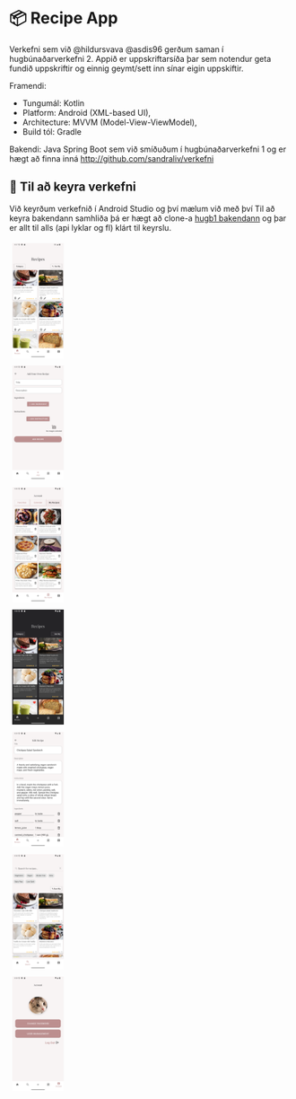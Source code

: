 # 📦 Recipe App

Verkefni sem við @hildursvava @asdis96 gerðum saman í hugbúnaðarverkefni 2.
Appið er uppskriftarsíða þar sem notendur geta fundið uppskriftir og einnig geymt/sett inn sínar eigin uppskiftir.

Framendi: 
- Tungumál: Kotlin
- Platform: Android (XML-based UI),
- Architecture: MVVM (Model-View-ViewModel),
- Build tól: Gradle
  
Bakendi: Java Spring Boot sem við smíðuðum í hugbúnaðarverkefni 1 og er hægt að finna inná http://github.com/sandraliv/verkefni

## 🚀 Til að keyra verkefni

Við keyrðum verkefnið í Android Studio og því mælum við með því
Til að keyra bakendann samhliða þá er hægt að clone-a [hugb1 bakendann](http://github.com/sandraliv/verkefni) og þar er allt til alls (api lyklar og fl) klárt til keyrslu.

<span style="display:inline-block; margin:5px;">
  <img src="app/src/main/res/drawable/screenshot1.png" alt="Skjáskot1" style="width:20%;" />
</span>
<span style="display:inline-block; margin:5px;">
  <img src="app/src/main/res/drawable/scrernshot7.png" alt="Skjáskot1" style="width:20%;"/>
  </span>
  <span style="display:inline-block; margin:5px;">
<img src="app/src/main/res/drawable/screenshot9.png" alt="Skjáskot1" style="width:20%;"/>
      </span>
  <span style="display:inline-block; margin:5px;">
<img src="app/src/main/res/drawable/screenshot10.png" alt="Skjáskot1" style="width:20%;"/>
      </span>
  <span style="display:inline-block; margin:5px;">
<img src="app/src/main/res/drawable/screenshot5.png" alt="Skjáskot1" style="width:20%;"/>
      </span>
  <span style="display:inline-block; margin:5px;">
<img src="app/src/main/res/drawable/screenshot3.png" alt="Skjáskot1" style="width:20%;"/>
      </span>
  <span style="display:inline-block; margin:5px;">
<img src="app/src/main/res/drawable/screenshot2.png" alt="Skjáskot1" style="width:20%;"/>
      </span>


